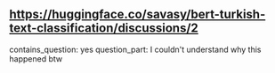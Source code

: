 ## https://huggingface.co/savasy/bert-turkish-text-classification/discussions/2

contains_question: yes
question_part: I couldn't understand why this happened btw